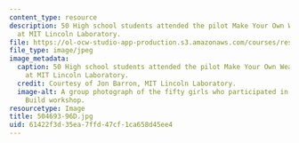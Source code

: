 ```yaml
---
content_type: resource
description: 50 High school students attended the pilot Make Your Own Wearables workshop
  at MIT Lincoln Laboratory.
file: https://ol-ocw-studio-app-production.s3.amazonaws.com/courses/res-2-005-girls-who-build-make-your-own-wearables-workshop-spring-2015/61422f3d35ea7ffd47cf1ca658d45ee4_504693-96D.jpg
file_type: image/jpeg
image_metadata:
  caption: 50 High school students attended the pilot Make Your Own Wearables workshop
    at MIT Lincoln Laboratory.
  credit: Courtesy of Jon Barron, MIT Lincoln Laboratory.
  image-alt: A group photograph of the fifty girls who participated in the Girls Who
    Build workshop.
resourcetype: Image
title: 504693-96D.jpg
uid: 61422f3d-35ea-7ffd-47cf-1ca658d45ee4
---
```

